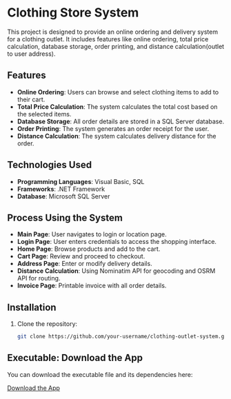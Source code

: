 # Clothing Store System

This project is designed to provide an online ordering and delivery system for a clothing outlet. It includes features like online ordering, total price calculation, database storage, order printing, and distance calculation(outlet to user address).

## Features

- **Online Ordering**: Users can browse and select clothing items to add to their cart.
- **Total Price Calculation**: The system calculates the total cost based on the selected items.
- **Database Storage**: All order details are stored in a SQL Server database.
- **Order Printing**: The system generates an order receipt for the user.
- **Distance Calculation**: The system calculates delivery distance for the order.

## Technologies Used

- **Programming Languages**: Visual Basic, SQL
- **Frameworks**: .NET Framework
- **Database**: Microsoft SQL Server

## Process Using the System
- **Main Page**: User navigates to login or location page.
- **Login Page**: User enters credentials to access the shopping interface.
- **Home Page**: Browse products and add to the cart.
- **Cart Page**: Review and proceed to checkout.
- **Address Page**: Enter or modify delivery details.
- **Distance Calculation**: Using Nominatim API for geocoding and OSRM API for routing.
- **Invoice Page**: Printable invoice with all order details.

## Installation

1. Clone the repository:
   ```bash
   git clone https://github.com/your-username/clothing-outlet-system.git

## Executable: Download the App

You can download the executable file and its dependencies here:

[Download the App](https://github.com/vicky0831/Clothing-Store-System/releases)


